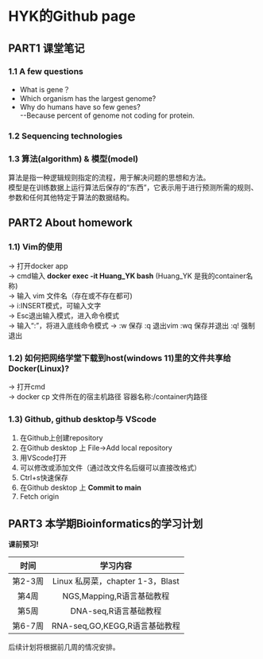 # HYK的Github page
## PART1 课堂笔记 
### 1.1  A few questions
+ What is gene？  
+ Which organism has the largest genome?  
+ Why do humans have so few genes?  
  --Because percent of genome not coding for protein.  
  
### 1.2 Sequencing technologies 
### 1.3 算法(algorithm) & 模型(model)  
算法是指一种逻辑规则指定的流程，用于解决问题的思想和方法。  
模型是在训练数据上运行算法后保存的“东西”，它表示用于进行预测所需的规则、参数和任何其他特定于算法的数据结构。

## PART2 About homework  
### 1.1) Vim的使用  
-> 打开docker app   
-> cmd输入 **docker exec -it Huang_YK bash** (Huang_YK 是我的container名称)  
-> 输入 vim 文件名（存在或不存在都可)  
-> i:INSERT模式，可输入文字  
-> Esc退出输入模式，进入命令模式  
-> 输入“:”，将进入底线命令模式
-> :w 保存  :q 退出vim :wq 保存并退出 :q! 强制退出

### 1.2) 如何把网络学堂下载到host(windows 11)里的文件共享给Docker(Linux)?  
-> 打开cmd  
-> docker cp 文件所在的宿主机路径 容器名称:/container内路径
  
### 1.3) Github, github desktop与 VScode  
1. 在Github上创建repository  
2. 在Github desktop 上 File->Add local repository  
3. 用VScode打开  
4. 可以修改或添加文件（通过改文件名后缀可以直接改格式）  
5. Ctrl+s快速保存  
6. 在Github desktop 上 **Commit to main**  
7. Fetch origin

## PART3 本学期Bioinformatics的学习计划  
 **课前预习!**  

| 时间  | 学习内容 |  
| :---: | :------:|  
| 第2-3周 |Linux 私房菜，chapter 1-3，Blast|    
|第4周|NGS,Mapping,R语言基础教程|  
|第5周|DNA-seq,R语言基础教程|  
|第6-7周|RNA-seq,GO,KEGG,R语言基础教程|    

后续计划将根据前几周的情况安排。

